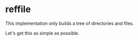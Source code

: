 # reffile

This implementation only builds a tree of directories and files.

Let's get this as simple as possible.

